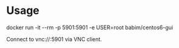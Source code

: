 # Usage

docker run -it --rm -p 5901:5901 -e USER=root babim/centos6-gui

Connect to vnc://<host>:5901 via VNC client.
